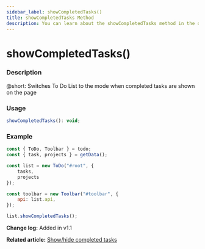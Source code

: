 ```yaml
---
sidebar_label: showCompletedTasks()
title: showCompletedTasks Method
description: You can learn about the showCompletedTasks method in the documentation of the DHTMLX JavaScript To Do List library. Browse developer guides and API reference, try out code examples and live demos, and download a free 30-day evaluation version of DHTMLX To Do List.
---
```


# showCompletedTasks()

### Description

@short: Switches To Do List to the mode when completed tasks are shown on the page

### Usage

~~~js
showCompletedTasks(): void;
~~~


### Example

~~~js {13}
const { ToDo, Toolbar } = todo;
const { task, projects } = getData();

const list = new ToDo("#root", {
	tasks,
	projects
});

const toolbar = new Toolbar("#toolbar", {
	api: list.api,
});

list.showCompletedTasks(); 
~~~

**Change log:** Added in v1.1

**Related article:** [Show/hide completed tasks](guides/hide_completed_tasks.md)